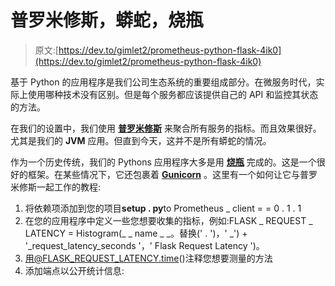 # 普罗米修斯，蟒蛇，烧瓶

> 原文:[https://dev.to/gimlet2/prometheus-python-flask-4ik0](https://dev.to/gimlet2/prometheus-python-flask-4ik0)

基于 Python 的应用程序是我们公司生态系统的重要组成部分。在微服务时代，实际上使用哪种技术没有区别。但是每个服务都应该提供自己的 API 和监控其状态的方法。

在我们的设置中，我们使用 [**普罗米修斯**](https://prometheus.io/) 来聚合所有服务的指标。而且效果很好。尤其是我们的 **JVM** 应用。但直到今天，这并不是所有蟒蛇的情况。

作为一个历史传统，我们的 Pythons 应用程序大多是用 [**烧瓶**](http://flask.pocoo.org/) 完成的。这是一个很好的框架。在某些情况下，它还包裹着 [**Gunicorn**](http://gunicorn.org/) 。这里有一个如何让它与普罗米修斯一起工作的教程:

1.  将依赖项添加到您的项目**setup . py**to Prometheus _ client = = 0 . 1 . 1
2.  在您的应用程序中定义一些您想要收集的指标，例如:FLASK _ REQUEST _ LATENCY = Histogram(_ _ name _ _。替换(' . ')，' _') + '_request_latency_seconds '，' Flask Request Latency ')。
3.  用@FLASK_REQUEST_LATENCY.time()注释您想要测量的方法
4.  添加端点以公开统计信息:
